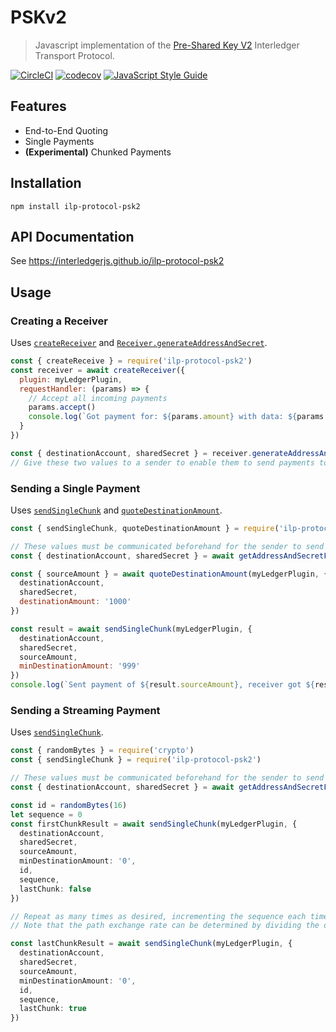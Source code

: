 # PSKv2
> Javascript implementation of the [Pre-Shared Key V2](https://github.com/interledger/rfcs/pull/351) Interledger Transport Protocol.

[![CircleCI](https://circleci.com/gh/interledgerjs/ilp-protocol-psk2.svg?style=shield)](https://circleci.com/gh/interledgerjs/ilp-protocol-psk2)
[![codecov](https://codecov.io/gh/interledgerjs/ilp-protocol-psk2/branch/master/graph/badge.svg)](https://codecov.io/gh/interledgerjs/ilp-protocol-psk2)
[![JavaScript Style Guide](https://img.shields.io/badge/code_style-standard-brightgreen.svg)](https://standardjs.com)

## Features

- End-to-End Quoting
- Single Payments
- **(Experimental)** Chunked Payments

## Installation

```shell
npm install ilp-protocol-psk2
```

## API Documentation

See https://interledgerjs.github.io/ilp-protocol-psk2

## Usage

### Creating a Receiver

Uses [`createReceiver`](https://interledgerjs.github.io/ilp-protocol-psk2/modules/_receiver_.html#createreceiver) and [`Receiver.generateAddressAndSecret`](https://interledgerjs.github.io/ilp-protocol-psk2/classes/_receiver_.receiver.html#generateaddressandsecret).

```js
const { createReceive } = require('ilp-protocol-psk2')
const receiver = await createReceiver({
  plugin: myLedgerPlugin,
  requestHandler: (params) => {
    // Accept all incoming payments
    params.accept()
    console.log(`Got payment for: ${params.amount} with data: ${params.data.toString()}`)
  }
})

const { destinationAccount, sharedSecret } = receiver.generateAddressAndSecret()
// Give these two values to a sender to enable them to send payments to this Receiver
```

### Sending a Single Payment

Uses [`sendSingleChunk`](https://interledgerjs.github.io/ilp-protocol-psk2/modules/_sender_.html#sendsinglechunk) and [`quoteDestinationAmount`](https://interledgerjs.github.io/ilp-protocol-psk2/modules/_sender_.html#quotedestinationamount).

```js
const { sendSingleChunk, quoteDestinationAmount } = require('ilp-protocol-psk2')

// These values must be communicated beforehand for the sender to send a payment
const { destinationAccount, sharedSecret } = await getAddressAndSecretFromReceiver()

const { sourceAmount } = await quoteDestinationAmount(myLedgerPlugin, {
  destinationAccount,
  sharedSecret,
  destinationAmount: '1000'
})

const result = await sendSingleChunk(myLedgerPlugin, {
  destinationAccount,
  sharedSecret,
  sourceAmount,
  minDestinationAmount: '999'
})
console.log(`Sent payment of ${result.sourceAmount}, receiver got ${result.destinationAmount}`)
```

### Sending a Streaming Payment

Uses [`sendSingleChunk`](https://interledgerjs.github.io/ilp-protocol-psk2/modules/_sender_.html#sendsinglechunk).

```typescript
const { randomBytes } = require('crypto')
const { sendSingleChunk } = require('ilp-protocol-psk2')

// These values must be communicated beforehand for the sender to send a payment
const { destinationAccount, sharedSecret } = await getAddressAndSecretFromReceiver()

const id = randomBytes(16)
let sequence = 0
const firstChunkResult = await sendSingleChunk(myLedgerPlugin, {
  destinationAccount,
  sharedSecret,
  sourceAmount,
  minDestinationAmount: '0',
  id,
  sequence,
  lastChunk: false
})

// Repeat as many times as desired, incrementing the sequence each time
// Note that the path exchange rate can be determined by dividing the destination amount returned by the chunk amount sent

const lastChunkResult = await sendSingleChunk(myLedgerPlugin, {
  destinationAccount,
  sharedSecret,
  sourceAmount,
  minDestinationAmount: '0',
  id,
  sequence,
  lastChunk: true
})
```
